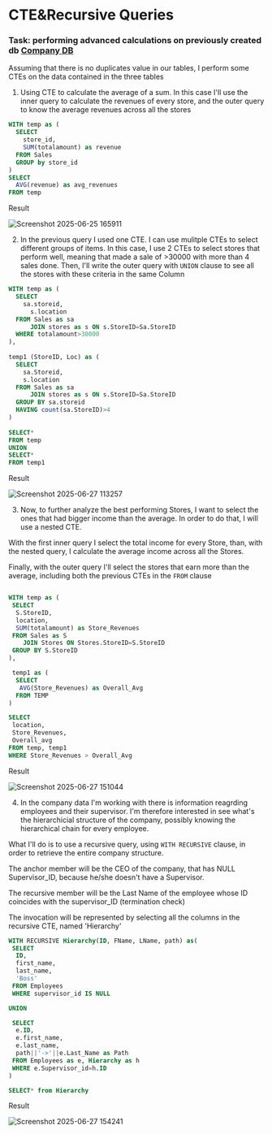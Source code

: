 # CTE&Recursive Queries
### Task: performing advanced calculations on previously created db [Company DB](https://github.com/Gioker90/SQL/blob/328f6cae24be7877e64e282a93f8b024b47ad4a2/DB%20%26%20tables%20Creation_Sales.md)

Assuming that there is no duplicates value in our tables, I perform some CTEs on the data contained in the three tables

1. Using CTE to calculate the average of a sum. In this case I'll use the inner query to calculate the revenues of every store, and the outer query to know the average revenues across all the stores

```sql
WITH temp as (
  SELECT
    store_id,
    SUM(totalamount) as revenue
  FROM Sales
  GROUP by store_id
)
SELECT
  AVG(revenue) as avg_revenues
FROM temp
```
Result

![Screenshot 2025-06-25 165911](https://github.com/user-attachments/assets/b9408747-a883-4d12-b819-91d5d346fc88)

2. In the previous query I used one CTE. I can use mulitple CTEs to select different groups of items. In this case, I use 2 CTEs to select stores that perform well, meaning that made a sale of >30000 with more than 4 sales done.
Then, I'll write the outer query with `UNION` clause to see all the stores with these criteria in the same Column

```sql
WITH temp as (
  SELECT
    sa.storeid,
	  s.location
  FROM Sales as sa
	  JOIN stores as s ON s.StoreID=Sa.StoreID
  WHERE totalamount>30000
),
   
temp1 (StoreID, Loc) as (
  SELECT
    sa.Storeid,
    s.location
  FROM Sales as sa
	  JOIN stores as s ON s.StoreID=Sa.StoreID
  GROUP BY sa.storeid
  HAVING count(sa.StoreID)>4
)
  
SELECT*
FROM temp  
UNION 
SELECT*
FROM temp1
```
Result

![Screenshot 2025-06-27 113257](https://github.com/user-attachments/assets/75ac1bbb-1e36-45dd-8f2e-fd5bebf2abeb)

3. Now, to further analyze the best performing Stores, I want to select the ones that had bigger income than the average. In order to do that, I will use a nested CTE.
   
With the first inner query I select the total income for every Store, than, with the nested query, I calculate the average income across all the Stores.

Finally, with the outer query I'll select the stores that earn more than the average, including both the previous CTEs in the `FROM` clause

```sql

WITH temp as (
 SELECT
  S.StoreID,
  location,
  SUM(totalamount) as Store_Revenues
 FROM Sales as S
	JOIN Stores ON Stores.StoreID=S.StoreID
 GROUP BY S.StoreID
),

 temp1 as (
  SELECT
   AVG(Store_Revenues) as Overall_Avg
  FROM TEMP
)

SELECT
 location,
 Store_Revenues,
 Overall_avg
FROM temp, temp1
WHERE Store_Revenues > Overall_Avg
```
Result

![Screenshot 2025-06-27 151044](https://github.com/user-attachments/assets/dead8a53-58b4-4e41-a3ae-0744a25cc126)

4. In the company data I'm working with there is information reagrding employees and their supervisor. I'm therefore interested in see what's the hierarchicial structure of the company, possibly knowing the hierarchical chain for every employee.

What I'll do is to use a recursive query, using `WITH RECURSIVE` clause, in order to retrieve the entire company structure.

The anchor member will be the CEO of the company, that has NULL Supervisor_ID, because he/she doesn't have a Supervisor.

The recursive member will be the Last Name of the employee whose ID coincides with the supervisor_ID (termination check)

The invocation will be represented by selecting all the columns in the recursive CTE, named 'Hierarchy'


```sql
WITH RECURSIVE Hierarchy(ID, FName, LName, path) as(
 SELECT
  ID,
  first_name,
  last_name,
  'Boss'
 FROM Employees
 WHERE supervisor_id IS NULL

UNION

 SELECT
  e.ID,
  e.first_name,
  e.last_name,
  path||'->'||e.Last_Name as Path
 FROM Employees as e, Hierarchy as h
 WHERE e.Supervisor_id=h.ID
)

SELECT* from Hierarchy
```
Result

![Screenshot 2025-06-27 154241](https://github.com/user-attachments/assets/15bde162-f5c6-4dbe-8884-53bce4e4ace3)

